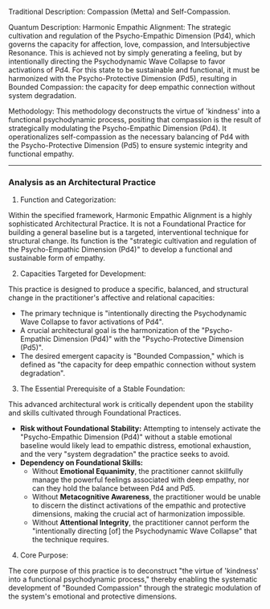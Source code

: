   

Traditional Description: Compassion (Metta) and Self-Compassion.

Quantum Description: Harmonic Empathic Alignment: The strategic cultivation and regulation of the Psycho-Empathic Dimension (Pd4), which governs the capacity for affection, love, compassion, and Intersubjective Resonance. This is achieved not by simply generating a feeling, but by intentionally directing the Psychodynamic Wave Collapse to favor activations of Pd4. For this state to be sustainable and functional, it must be harmonized with the Psycho-Protective Dimension (Pd5), resulting in Bounded Compassion: the capacity for deep empathic connection without system degradation.

Methodology: This methodology deconstructs the virtue of 'kindness' into a functional psychodynamic process, positing that compassion is the result of strategically modulating the Psycho-Empathic Dimension (Pd4). It operationalizes self-compassion as the necessary balancing of Pd4 with the Psycho-Protective Dimension (Pd5) to ensure systemic integrity and functional empathy.

---

### Analysis as an Architectural Practice

1. Function and Categorization:

Within the specified framework, Harmonic Empathic Alignment is a highly sophisticated Architectural Practice. It is not a Foundational Practice for building a general baseline but is a targeted, interventional technique for structural change. Its function is the "strategic cultivation and regulation of the Psycho-Empathic Dimension (Pd4)" to develop a functional and sustainable form of empathy.

2. Capacities Targeted for Development:

This practice is designed to produce a specific, balanced, and structural change in the practitioner's affective and relational capacities:

- The primary technique is "intentionally directing the Psychodynamic Wave Collapse to favor activations of Pd4".
- A crucial architectural goal is the harmonization of the "Psycho-Empathic Dimension (Pd4)" with the "Psycho-Protective Dimension (Pd5)".
- The desired emergent capacity is "Bounded Compassion," which is defined as "the capacity for deep empathic connection without system degradation".

3. The Essential Prerequisite of a Stable Foundation:

This advanced architectural work is critically dependent upon the stability and skills cultivated through Foundational Practices.

- **Risk without Foundational Stability:** Attempting to intensely activate the "Psycho-Empathic Dimension (Pd4)" without a stable emotional baseline would likely lead to empathic distress, emotional exhaustion, and the very "system degradation" the practice seeks to avoid.
- **Dependency on Foundational Skills:**
    - Without **Emotional Equanimity**, the practitioner cannot skillfully manage the powerful feelings associated with deep empathy, nor can they hold the balance between Pd4 and Pd5.
    - Without **Metacognitive Awareness**, the practitioner would be unable to discern the distinct activations of the empathic and protective dimensions, making the crucial act of harmonization impossible.
    - Without **Attentional Integrity**, the practitioner cannot perform the "intentionally directing [of] the Psychodynamic Wave Collapse" that the technique requires.

4. Core Purpose:

The core purpose of this practice is to deconstruct "the virtue of 'kindness' into a functional psychodynamic process," thereby enabling the systematic development of "Bounded Compassion" through the strategic modulation of the system's emotional and protective dimensions.